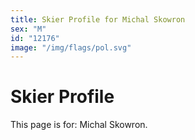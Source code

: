 ```yaml
---
title: Skier Profile for Michal Skowron
sex: "M"
id: "12176"
image: "/img/flags/pol.svg" 
---
```


# Skier Profile

This page is for: Michal Skowron.
    
